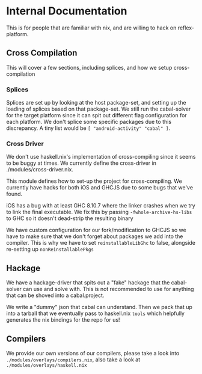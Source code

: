 # Internal Documentation

This is for people that are familiar with nix, and are willing to hack on reflex-platform.

## Cross Compilation

This will cover a few sections, including splices, and how we setup cross-compilation

### Splices

Splices are set up by looking at the host package-set, and setting up the loading of splices based on that package-set. We still run the cabal-solver for the target platform since it can spit out different flag configuration for each platform. We don't splice some specific packages due to this discrepancy. A tiny list would be `[ "android-activity" "cabal" ]`.

### Cross Driver

We don't use haskell.nix's implementation of cross-compiling since it seems to be buggy at times. We currently define the cross-driver in ./modules/cross-driver.nix.

This module defines how to set-up the project for cross-compiling. We currently have hacks for both iOS and GHCJS due to some bugs that we've found.

iOS has a bug with at least GHC 8.10.7 where the linker crashes when we try to link the final executable. We fix this by passing `-fwhole-archive-hs-libs` to GHC so it doesn't dead-strip the resulting binary

We have custom configuration for our fork/modification to GHCJS so we have to make sure that we don't forget about packages we add into the compiler. This is why we have to set `reinstallableLibGhc` to false, alongside re-setting up `nonReinstallablePkgs`

## Hackage

We have a hackage-driver that spits out a "fake" hackage that the cabal-solver can use and solve with. This is not recommended to use for anything that can be shoved into a cabal.project.

We write a "dummy" json that cabal can understand. Then we pack that up into a tarball that we eventually pass to haskell.nix `tools` which helpfully generates the nix bindings for the repo for us!


## Compilers

We provide our own versions of our compilers, please take a look into `./modules/overlays/compilers.nix`, also take a look at `./modules/overlays/haskell.nix`
